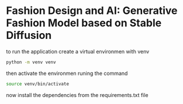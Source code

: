 # Fashion Design and AI: Generative Fashion Model based on Stable Diffusion

to run the application create a virtual environmen with venv

```bash
python -m venv venv
```

then activate the environmen runing the command
```bash
source venv/bin/activate
```

now install the dependencies from the requirements.txt file